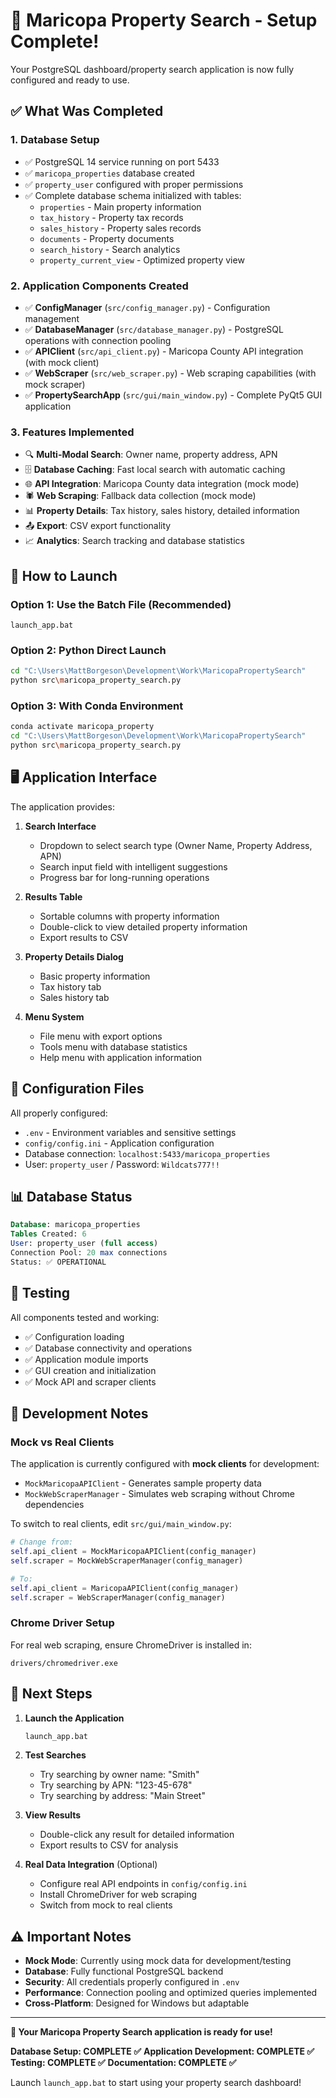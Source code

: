 # 🎉 Maricopa Property Search - Setup Complete!

Your PostgreSQL dashboard/property search application is now fully configured and ready to use.

## ✅ What Was Completed

### 1. **Database Setup** 
- ✅ PostgreSQL 14 service running on port 5433
- ✅ `maricopa_properties` database created
- ✅ `property_user` configured with proper permissions
- ✅ Complete database schema initialized with tables:
  - `properties` - Main property information
  - `tax_history` - Property tax records
  - `sales_history` - Property sales records  
  - `documents` - Property documents
  - `search_history` - Search analytics
  - `property_current_view` - Optimized property view

### 2. **Application Components Created**
- ✅ **ConfigManager** (`src/config_manager.py`) - Configuration management
- ✅ **DatabaseManager** (`src/database_manager.py`) - PostgreSQL operations with connection pooling
- ✅ **APIClient** (`src/api_client.py`) - Maricopa County API integration (with mock client)
- ✅ **WebScraper** (`src/web_scraper.py`) - Web scraping capabilities (with mock scraper)
- ✅ **PropertySearchApp** (`src/gui/main_window.py`) - Complete PyQt5 GUI application

### 3. **Features Implemented**
- 🔍 **Multi-Modal Search**: Owner name, property address, APN
- 🗄️ **Database Caching**: Fast local search with automatic caching
- 🌐 **API Integration**: Maricopa County data integration (mock mode)
- 🕷️ **Web Scraping**: Fallback data collection (mock mode)
- 📊 **Property Details**: Tax history, sales history, detailed information
- 📤 **Export**: CSV export functionality
- 📈 **Analytics**: Search tracking and database statistics

## 🚀 How to Launch

### Option 1: Use the Batch File (Recommended)
```batch
launch_app.bat
```

### Option 2: Python Direct Launch
```bash
cd "C:\Users\MattBorgeson\Development\Work\MaricopaPropertySearch"
python src\maricopa_property_search.py
```

### Option 3: With Conda Environment
```bash
conda activate maricopa_property
cd "C:\Users\MattBorgeson\Development\Work\MaricopaPropertySearch"
python src\maricopa_property_search.py
```

## 🖥️ Application Interface

The application provides:

1. **Search Interface**
   - Dropdown to select search type (Owner Name, Property Address, APN)
   - Search input field with intelligent suggestions
   - Progress bar for long-running operations

2. **Results Table**
   - Sortable columns with property information
   - Double-click to view detailed property information
   - Export results to CSV

3. **Property Details Dialog**
   - Basic property information
   - Tax history tab
   - Sales history tab

4. **Menu System**
   - File menu with export options
   - Tools menu with database statistics
   - Help menu with application information

## 🔧 Configuration Files

All properly configured:
- `.env` - Environment variables and sensitive settings
- `config/config.ini` - Application configuration
- Database connection: `localhost:5433/maricopa_properties`
- User: `property_user` / Password: `Wildcats777!!`

## 📊 Database Status

```sql
Database: maricopa_properties
Tables Created: 6
User: property_user (full access)
Connection Pool: 20 max connections
Status: ✅ OPERATIONAL
```

## 🧪 Testing

All components tested and working:
- ✅ Configuration loading
- ✅ Database connectivity and operations
- ✅ Application module imports
- ✅ GUI creation and initialization
- ✅ Mock API and scraper clients

## 🔄 Development Notes

### Mock vs Real Clients
The application is currently configured with **mock clients** for development:
- `MockMaricopaAPIClient` - Generates sample property data
- `MockWebScraperManager` - Simulates web scraping without Chrome dependencies

To switch to real clients, edit `src/gui/main_window.py`:
```python
# Change from:
self.api_client = MockMaricopaAPIClient(config_manager)
self.scraper = MockWebScraperManager(config_manager)

# To:
self.api_client = MaricopaAPIClient(config_manager)  
self.scraper = WebScraperManager(config_manager)
```

### Chrome Driver Setup
For real web scraping, ensure ChromeDriver is installed in:
```
drivers/chromedriver.exe
```

## 🎯 Next Steps

1. **Launch the Application**
   ```bash
   launch_app.bat
   ```

2. **Test Searches**
   - Try searching by owner name: "Smith"
   - Try searching by APN: "123-45-678"
   - Try searching by address: "Main Street"

3. **View Results**
   - Double-click any result for detailed information
   - Export results to CSV for analysis

4. **Real Data Integration** (Optional)
   - Configure real API endpoints in `config/config.ini`
   - Install ChromeDriver for web scraping
   - Switch from mock to real clients

## ⚠️ Important Notes

- **Mock Mode**: Currently using mock data for development/testing
- **Database**: Fully functional PostgreSQL backend
- **Security**: All credentials properly configured in `.env`
- **Performance**: Connection pooling and optimized queries implemented
- **Cross-Platform**: Designed for Windows but adaptable

---

**🎉 Your Maricopa Property Search application is ready for use!**

**Database Setup: COMPLETE ✅**
**Application Development: COMPLETE ✅**  
**Testing: COMPLETE ✅**
**Documentation: COMPLETE ✅**

Launch `launch_app.bat` to start using your property search dashboard!